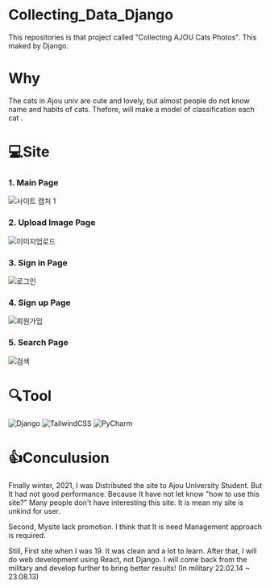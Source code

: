# Collecting_Data_Django

This repositories is that project called "Collecting AJOU Cats Photos". This maked by Django.

# Why

The cats in Ajou univ are cute and lovely, but almost people do not know name and habits of cats. Thefore, will make a model of classification each cat .

# 💻Site

### 1. Main Page

![사이트 캡처 1](https://user-images.githubusercontent.com/80466735/169648709-d8791c7b-7464-4626-891b-1e2cfb5f93b6.PNG)


### 2. Upload Image Page

![이미지업로드](https://user-images.githubusercontent.com/80466735/169648712-aa940939-bc31-4cff-b06c-ebce03aa8fd0.PNG)


### 3. Sign in Page

![로그인](https://user-images.githubusercontent.com/80466735/169648715-f063f270-1c54-4f16-9b1c-15c5bf4e908a.PNG)


### 4. Sign up Page

![회원가입](https://user-images.githubusercontent.com/80466735/169648718-7737e578-2b67-4883-9d41-3272b91fcd0a.PNG)


### 5. Search Page

![검색](https://user-images.githubusercontent.com/80466735/169648719-e4cbe675-ce1c-4537-bbfe-2720593af39e.PNG)

# 🔍Tool

  ![Django](https://img.shields.io/badge/django-%23092E20.svg?style=for-the-badge&logo=django&logoColor=white)
  ![TailwindCSS](https://img.shields.io/badge/tailwindcss-%2338B2AC.svg?style=for-the-badge&logo=tailwind-css&logoColor=white)
  ![PyCharm](https://img.shields.io/badge/pycharm-143?style=for-the-badge&logo=pycharm&logoColor=black&color=black&labelColor=green)

# 👍Conculusion

Finally winter, 2021, I was Distributed the site to Ajou University Student. But It had not good  performance. Because It have not let know "how to use this site?" Many people don't have interesting this site. It is mean my site is unkind for user. 

Second, Mysite lack promotion. I think that It is need Management approach is required. 

Still, First site when I was 19. It was clean and a lot to learn. After that, I will do web development using React, not Django. I will come back from the military and develop further to bring better results! (In military 22.02.14 ~ 23.08.13)
